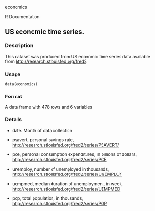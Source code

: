 economics

R Documentation

## US economic time series.

### Description

This dataset was produced from US economic time series data available from
<http://research.stlouisfed.org/fred2>.

### Usage

    
    data(economics)

### Format

A data frame with 478 rows and 6 variables

### Details

  * date. Month of data collection 

  * psavert, personal savings rate, <http://research.stlouisfed.org/fred2/series/PSAVERT/>

  * pce, personal consumption expenditures, in billions of dollars, <http://research.stlouisfed.org/fred2/series/PCE>

  * unemploy, number of unemployed in thousands, <http://research.stlouisfed.org/fred2/series/UNEMPLOY>

  * uempmed, median duration of unemployment, in week, <http://research.stlouisfed.org/fred2/series/UEMPMED>

  * pop, total population, in thousands, <http://research.stlouisfed.org/fred2/series/POP>

